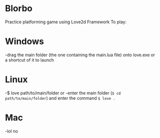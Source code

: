 # Blorbo
Practice platforming game using Love2d Framework
To play:
# Windows
-drag the main folder (the one containing the main.lua file) onto love.exe or a shortcut of it to launch
# Linux
-$ love path/to/main/folder
or
-enter the main folder (`$ cd path/to/main/folder`) and enter the command `$ love .`
# Mac
-lol no
